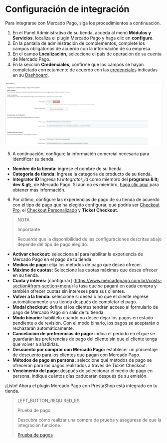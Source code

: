 # Configuración de integración
 
Para integrarse con Mercado Pago, siga los procedimientos a continuación.
 
1. En el Panel Administrativo de su tienda, acceda al menú **Módulos y Servicios**, localiza el plugin Mercado Pago y haga clic en **configure**.
2. En la pantalla de administración de complementos, complete los campos obligatorios de acuerdo con la información de su empresa.
3. En el campo **Localización**, seleccione el país de operación de su cuenta de Mercado Pago.
4. En la sección **Credenciales**, confirme que los campos se hayan completado correctamente de acuerdo con las [credenciales](https://www.mercadopago[FAKER][URL][DOMAIN]/developers/es/guides/resources/credenciales) indicadas en su [Dashboard](https://www.mercadopago.com.br/developers/panel).
 
![Credenciales](/images/prestashop/credenciais_es.png)
 
5. A continuación, configure la información comercial necesaria para identificar su tienda.
 
* **Nombre de la tienda:** ingrese el nombre de su tienda.
* **Categoría de tienda:** Ingrese la categoría de producto de su tienda.
* **Integrator ID** Ingresa tu *integrator_id* como miembro del **programa & lt; dev & gt;**, de Mercado Pago. Si aún no es miembro, [haga clic aquí](https://www.mercadopago[FAKER][URL][DOMAIN]/developers/es/developer-program) para obtener más información.
 
6. Por último, configure las experiencias de pago de su tienda de acuerdo con el tipo de pago que ha elegido configurar, que podría ser [Checkout Pro](https://www.mercadopago.[FAKER][URL][DOMAIN]/developers/es/guides/online-payments/checkout-pro/Introduction), el [Checkout Personalizado](https://www.mercadopago.[FAKER][URL][DOMINIO]/developers/es/guides/online-payments/checkout-api/introducción) y **Ticket Checkout**.
 
> NOTA
>
> Importante
>
> Recuerde que la disponibilidad de las configuraciones descritas abajo depende del tipo de pago elegido.
 
* **Activar checkout:** selecciona **sí** para habilitar la experiencia de Mercado Pago en el pago de tu tienda.
* **Medios de pago:** elija los métodos de pago que desea ofrecer.
* **Máximo de cuotas:** Seleccione las cuotas máximas que desea ofrecer en su tienda.
* **Cuota y interés:** [configurar] (https://www.mercadopago.com.br//costs-section#from-section=menu) la tasa que se pagará en cada compra y también ofrecer cuotas sin intereses para sus clientes.
* **Volver a la tienda:** seleccione si desea o no que el cliente regrese automáticamente a su tienda después de completar el pago.
* **Modal checkout:** define si los clientes tendrán acceso al formulario de pago de Mercado Pago sin salir de tu tienda.
* **Modo binario:** habilítelo cuando no desee dejar los pagos en estado pendiente o de revisión. Con el modo binario, los pagos se aceptarán o rechazarán automáticamente.
* **Cancelación de preferencias de pago:** indica el período en el que se guardarán las preferencias de pago del cliente sin que el cliente tenga que volver a añadirlas.
* **Descuento por comprar con Mercado Pago:** establecer un porcentaje de descuento para los clientes que pagan con Mercado Pago.
* **Métodos de pago en persona:** seleccione qué métodos de pago se ofrecerán para los pagos realizados a través de Ticket Checkout.
* **Vencimento del pago:** después de seleccionar el medio de pago en persona, indique cuántos días caducarán después de su emisión.
 
¡Listo! Ahora el plugin Mercado Pago con PrestaShop está integrado en tu tienda.
 
> LEFT_BUTTON_REQUIRED_ES
>
> Prueba de pago
>
> Descubra cómo realizar una compra de prueba y asegúrese de que la integración funcione.
>
> [Prueba de pagos](https://www.mercadopago[FAKER][URL][DOMAIN]/developers/es/guides/plugins/prestashop/testing)
